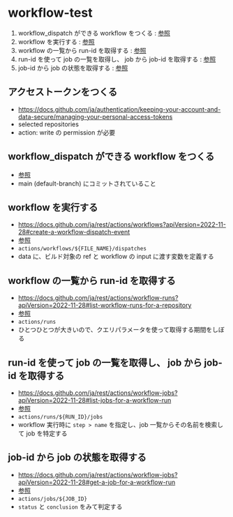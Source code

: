 # workflow-test

1. workflow_dispatch ができる workflow をつくる : [参照](./.github/workflows/main.yaml)
2. workflow を実行する : [参照](run-workflow.sh)
3. workflow の一覧から run-id を取得する : [参照](get-workflow.sh)
4. run-id を使って job の一覧を取得し、 job から job-id を取得する : [参照](get-job-list.sh)
5. job-id から job の状態を取得する : [参照](get-job.sh)

## アクセストークンをつくる

- <https://docs.github.com/ja/authentication/keeping-your-account-and-data-secure/managing-your-personal-access-tokens>
- selected repositories
- action: write の permission が必要

## workflow_dispatch ができる workflow をつくる

- [参照](./.github/workflows/main.yaml)
- main (default-branch) にコミットされていること

## workflow を実行する

- <https://docs.github.com/ja/rest/actions/workflows?apiVersion=2022-11-28#create-a-workflow-dispatch-event>
- [参照](run-workflow.sh)
- `actions/workflows/${FILE_NAME}/dispatches`
- data に、ビルド対象の ref と workflow の input に渡す変数を定義する

## workflow の一覧から run-id を取得する

- <https://docs.github.com/ja/rest/actions/workflow-runs?apiVersion=2022-11-28#list-workflow-runs-for-a-repository>
- [参照](get-workflow.sh)
- `actions/runs`
- ひとつひとつが大きいので、クエリパラメータを使って取得する期間をしぼる

## run-id を使って job の一覧を取得し、 job から job-id を取得する

- <https://docs.github.com/ja/rest/actions/workflow-jobs?apiVersion=2022-11-28#list-jobs-for-a-workflow-run>
- [参照](get-job-list.sh)
- `actions/runs/${RUN_ID}/jobs`
- workflow 実行時に `step > name` を指定し、job 一覧からその名前を検索して job を特定する

## job-id から job の状態を取得する

- <https://docs.github.com/ja/rest/actions/workflow-jobs?apiVersion=2022-11-28#get-a-job-for-a-workflow-run>
- [参照](get-job.sh)
- `actions/jobs/${JOB_ID}`
- `status` と `conclusion` をみて判定する
